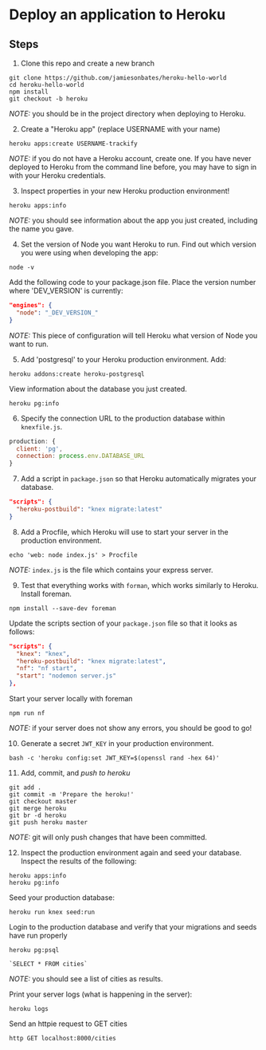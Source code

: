 # Deploy an application to Heroku

## Steps

1. Clone this repo and create a new branch
```
git clone https://github.com/jamiesonbates/heroku-hello-world
cd heroku-hello-world
npm install
git checkout -b heroku
```
*NOTE:* you should be in the project directory when deploying to Heroku.

2. Create a "Heroku app" (replace USERNAME with your name)
```
heroku apps:create USERNAME-trackify
```

*NOTE:* if you do not have a Heroku account, create one. If you have never deployed to Heroku from the command line before, you may have to sign in with your Heroku credentials.

3. Inspect properties in your new Heroku production environment!
```
heroku apps:info
```

*NOTE:* you should see information about the app you just created, including the name you gave.

4. Set the version of Node you want Heroku to run.
Find out which version you were using when developing the app:
```
node -v
```
Add the following code to your package.json file. Place the version number where 'DEV_VERSION' is currently:
```json
"engines": {
  "node": "_DEV_VERSION_"
}
```

*NOTE:* This piece of configuration will tell Heroku what version of Node you want to run. 

5. Add 'postgresql' to your Heroku production environment.
Add:
```
heroku addons:create heroku-postgresql
```
View information about the database you just created.
```
heroku pg:info
```

6. Specify the connection URL to the production database within `knexfile.js`.
```javascript
production: {
  client: 'pg',
  connection: process.env.DATABASE_URL
}
```

7. Add a script in `package.json` so that Heroku automatically migrates your database.
```json
"scripts": {
  "heroku-postbuild": "knex migrate:latest"
}
```

8. Add a Procfile, which Heroku will use to start your server in the production environment.
```
echo 'web: node index.js' > Procfile
```
*NOTE:* `index.js` is the file which contains your express server.

9. Test that everything works with `forman`, which works similarly to Heroku.
Install foreman.
```
npm install --save-dev foreman
```

Update the scripts section of your `package.json` file so that it looks as follows:
```json
"scripts": {
  "knex": "knex",
  "heroku-postbuild": "knex migrate:latest",
  "nf": "nf start",
  "start": "nodemon server.js"
},
```

Start your server locally with foreman
```
npm run nf
```
*NOTE:* if your server does not show any errors, you should be good to go!

10. Generate a secret `JWT_KEY` in your production environment.
```
bash -c 'heroku config:set JWT_KEY=$(openssl rand -hex 64)'
```

11. Add, commit, and _push to heroku_
```
git add .
git commit -m 'Prepare the heroku!'
git checkout master
git merge heroku
git br -d heroku
git push heroku master
```
*NOTE:* git will only push changes that have been committed.

12. Inspect the production environment again and seed your database.
Inspect the results of the following:
```
heroku apps:info
heroku pg:info
```

Seed your production database:
```
heroku run knex seed:run
```

Login to the production database and verify that your migrations and seeds have run properly
```
heroku pg:psql

`SELECT * FROM cities`
```

*NOTE:* you should see a list of cities as results.

Print your server logs (what is happening in the server):
```
heroku logs
```

Send an httpie request to GET cities
```
http GET localhost:8000/cities
```
